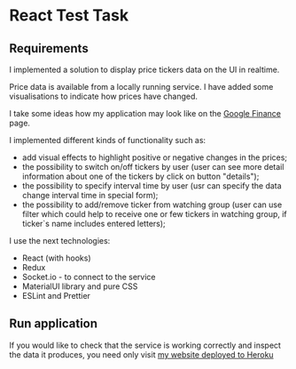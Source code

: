 # React Test Task

## Requirements

I implemented a solution to display price tickers data on the UI in realtime.

Price data is available from a locally running service. I have added some visualisations to indicate how prices have changed.

I take some ideas how my application may look like on the [Google Finance](https://www.google.com/finance/) page.

I implemented different kinds of functionality such as:

- add visual effects to highlight positive or negative changes in the prices;
- the possibility to switch on/off tickers by user (user can see more detail information about one of the tickers by click on button "details");
- the possibility to specify interval time by user (usr can specify the data change interval time in special form);
- the possibility to add/remove ticker from watching group (user can use filter which could help to receive one or few tickers in watching group, if ticker`s name includes entered letters);

I use the next technologies:

- React (with hooks)
- Redux
- Socket.io - to connect to the service
- MaterialUI library and pure CSS
- ESLint and Prettier

## Run application

If you would like to check that the service is working correctly and inspect the data it produces, you need only visit [my website deployed to Heroku ](https://price-ticker-service-front.herokuapp.com/)

<!--
# React Test Task

## Requirements

We need you to implement a solution to display price tickers data on the UI in realtime.

Price data is available from a locally running service (see information below). Any additional visualisations to indicate how prices have changed would be a plus. Testing is also an important part to this exercise.

Requirements:
- application should connect to the locally running service
- application should render price changes for some tickers in real time

You can get some ideas how your application may look like on the [Google Finance](https://www.google.com/finance/) page.

As a bonus you can implement (please describe implemented bonus functionality in this file):
- any additional visual effects to highlight positive or negative changes in the prices
- the possibility to switch on/off tickers by user
- the possibility to specify interval time by user
- the possibility to add/remove ticker from watching group
- any additional functionality you consider useful

You should use the next technologies:
- React (preferable with hooks)
- Redux (with Redux-Thunk or any other Redux middleware you are familiar) or any other state-manager library you want
- Socket.io - to connect to the service
- any UI library you want, or you can use just pure CSS
- Testing Library

We will assess the next parts:
- workability: how your application works
- projects structure: how you structure your files
- code quality: how you write clean, readable code (feel free to install and use ESLint and Prettier)
- knowledge React and its ecosystem: how you compose and use libraries together
- testing: how you can test your code

## Running the local service
1. Open a new bash shell
2. ```cd server```
3. ```npm install``` or ```yarn install```
4. ```npm run start``` or ```yarn start```
5. You can visit [http://localhost:4000](http://localhost:4000) to check that the service is working correctly and inspect the data it produces.

## Run your application
1. Open a new bash shell
2. ```cd client```
3. ```npm install``` or ```yarn install```
4. ```npm run start``` or ```yarn start```

## Run the tests
1. Open a new bash shell
2. ```cd client```
3. ```npm run test``` or ```yarn test```

# Price Service Usage

URL:
```http://localhost:4000```

Price tickers are real-time via web-sockets.

## Example JSON Response from the Price Ticker service
```json
[
  {
    "ticker": "AAPL",
    "exchange": "NASDAQ",
    "price": 279.29,
    "change": 64.52,
    "change_percent": 0.84,
    "dividend": 0.56,
    "yield": 1.34,
    "last_trade_time": "2021-04-30T11:53:21.000Z"
  },
  {"ticker":"GOOGL","exchange":"NASDAQ","price":237.08,"change":154.38,"change_percent":0.10,"dividend":0.46,"yield":1.18,"last_trade_time":"2021-04-30T11:53:21.000Z"},
  {"ticker":"MSFT","exchange":"NASDAQ","price":261.46,"change":161.45,"change_percent":0.41,"dividend":0.18,"yield":0.98,"last_trade_time":"2021-04-30T11:53:21.000Z"},
  {"ticker":"AMZN","exchange":"NASDAQ","price":260.34,"change":128.71,"change_percent":0.60,"dividend":0.07,"yield":0.42,"last_trade_time":"2021-04-30T11:53:21.000Z"},
  {"ticker":"FB","exchange":"NASDAQ","price":266.77,"change":171.92,"change_percent":0.75,"dividend":0.52,"yield":1.31,"last_trade_time":"2021-04-30T11:53:21.000Z"},
  {"ticker":"TSLA","exchange":"NASDAQ","price":272.13,"change":158.76,"change_percent":0.10,"dividend":0.96,"yield":1.00,"last_trade_time":"2021-04-30T11:53:21.000Z"}
]
```

The tickers we use:
- **AAPL** - Apple
- **GOOGL** - Alphabet
- **MSFT** - Microsoft
- **AMZN** - Amazon
- **FB** - Facebook
- **TSLA** - Tesla

## How to complete the task
1. Clone or fork this repository
2. Modify content of the folder `client`
3. Modify content of the folder `server` - if you want to complete bonus tasks
4. Commit and push your code to your repository
5. Send us link to your repository -->

